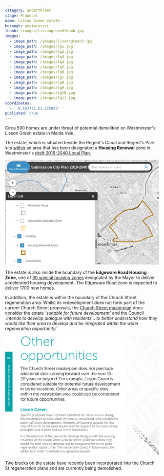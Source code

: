 ```yaml
---
category: underthreat
stage: Proposal
name: Lisson Green estate
borough: westminster
thumb: /images/lissongreen3thumb.jpg
images:
  - image_path: /images/lissongreen3.jpg
  - image_path: /images/lg1.jpg
  - image_path: /images/lg2.jpg
  - image_path: /images/lg3.jpg
  - image_path: /images/lg4.jpg
  - image_path: /images/lg5.jpg
  - image_path: /images/lg6.jpg
  - image_path: /images/lg7.jpg
  - image_path: /images/lg8.jpg
  - image_path: /images/lg9.jpg
  - image_path: /images/lg10.jpg
  - image_path: /images/lg11.jpg
coordinates:
  - '-0.167721,51.525955'
published: true
---
```

Circa 500 homes are under threat of potential demolition on Westminster's Lisson Green estate in Maida Vale.

The estate, which is situated beside the Regent's Canal and Regent's Park sits [within](https://lbhf.maps.arcgis.com/apps/webappviewer/index.html?id=7cab3cdf6e344a0fb24df59ed6b9bdc5) an area that has been designated a __Housing Renewal__ zone in Westminster's [draft 2019-2040 Local Plan](https://www.westminster.gov.uk/cityplan2040).

<img src="/images/renewalarea.png" class="img-fluid rounded img-thumbnail">

The estate is also inside the boundary of the __Edgeware Road Housing Zone__, one of [30 special housing zones](https://www.london.gov.uk/what-we-do/housing-and-land/increasing-housing-supply/housing-zones#acc-i-42741) designated by the Mayor to deliver accelerated housing development. The Edgeware Road zone is expected to deliver 1700 new homes.

 
In addition, the estate is within the boundary of the Church Street regeneration area. Whilst its redevelopment does not form part of the current Church Street proposals, the [Church Street masterplan](https://www.westminster.gov.uk/sites/default/files/ev_h_008_church_street_masterplan_wcc_2017.pdf) does consider the estate _'suitable for future development'_ and the Council _'intends to develop dialogue with residents .. to better understand how they would like their area to develop and be integrated within the wider regeneration opportunity.'_ 

<img src="/images/otheropportunities.png" class="img-fluid rounded img-thumbnail">

Two blocks on the estate have recently been incorporated into the Church St regeneration plans and are currently being demolished.
